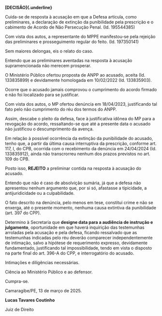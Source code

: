 **[DECISÃO]{.underline}**

Cuida-se de resposta à acusação em que a Defesa articula, como
preliminares, a declaração de extinção da punibilidade pela prescrição e
o cabimento de Acordo de Não Persecução Penal. (Id. 195544385)

Com vista dos autos, a representante do MPPE manifestou-se pela rejeição
das preliminares e prosseguimento regular do feito. (Id. 197350141)

Sem maiores delongas, eis o relato do caso.

Entendo que as preliminares aventadas na resposta à acusação
supramencionada não merecem prosperar.

O Ministério Público ofertou proposta de ANPP ao acusado, aceita (Id.
133835899) e devidamente homologada em 10/02/2022 (Id. 133835903).

Ocorre que o acusado jamais comprovou o cumprimento do acordo firmado e
não foi localizado para se justificar.

Com vista dos autos, o MP ofertou denúncia em 18/04/2023, justificando
tal fato pelo não cumprimento do réu dos termos do ANPP.

Assim, descabe o pleito da defesa, face à justificativa idônea do MP
para a revogação do acordo, ressaltando-se que até a presente data o
acusado não justificou o descumprimento da avença.

Em relação à possível ocorrência da extinção da punibilidade do acusado,
tenho que, a partir da última causa interruptiva da prescrição, conforme
art. 117, I, do CPB, ocorrida com o recebimento da denúncia em
24/04/2024 (Id. 133835912), ainda não transcrorreu nenhum dos prazos
previstos no art. 109 do CPB.

Posto isso, **REJEITO** a preliminar contida na resposta à acusação do
acusado.

Entendo que não é caso de absolvição sumária, já que a defesa não
apresentou nenhum argumento que, por si só, afastasse a tipicidade, a
antijuridicidade ou a culpabilidade.

O fato descrito na denúncia, pelo menos em tese, constitui crime e não
se enxerga, até o presente momento, nenhuma causa extintiva da
punibilidade (art. 397 do CPP).

Determino à Secretaria que **designe data para a audiência de instrução
e julgamento**, oportunidade em que haverá inquirição das testemunhas
arroladas pela acusação e pela defesa, ficando ressalvado que as
testemunhas indicadas pelo réu deverão comparecer independentemente de
intimação, salvo a hipótese de requerimento expresso, devidamente
fundamentado, justificando tal impossibilidade, tendo em vista o
disposto na parte final do art. 396-A do CPP, e interrogatório do
acusado.

Intimações e diligências necessárias.

Ciência ao Ministério Público e ao defensor.

Cumpra-se.

Camaragibe/PE, 13 de março de 2025.

**Lucas Tavares Coutinho**

Juiz de Direito
